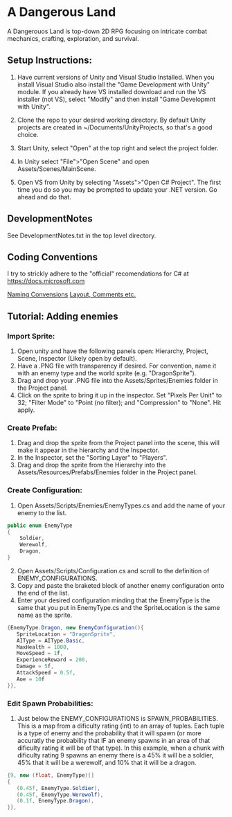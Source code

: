 # A Dangerous Land

A Dangerouos Land is top-down 2D RPG focusing on intricate combat mechanics,
crafting, exploration, and survival.

## Setup Instructions:

1) Have current versions of Unity and Visual Studio Installed. When you install
   Visual Studio also install the "Game Development with Unity" module. If you
   already have VS installed download and run the VS installer (not VS), select
   "Modify" and then install "Game Developmnt with Unity".

2) Clone the repo to your desired working directory. By default Unity projects
   are created in ~/Documents/UnityProjects, so that's a good choice.

3) Start Unity, select "Open" at the top right and select the project folder.

4) In Unity select "File">"Open Scene" and open Assets/Scenes/MainScene.

5) Open VS from Unity by selecting "Assets">"Open C# Project". The first time
   you do so you may be prompted to update your .NET version. Go ahead and do
   that.

## DevelopmentNotes

See DevelopmentNotes.txt in the top level directory. 

## Coding Conventions

I try to strickly adhere to the "official" recomendations for C# at https://docs.microsoft.com

[Naming Convensions](https://docs.microsoft.com/en-us/dotnet/standard/design-guidelines/naming-guidelines)
[Layout, Comments etc.](https://docs.microsoft.com/en-us/dotnet/csharp/programming-guide/inside-a-program/coding-conventions)

## Tutorial: Adding enemies

### Import Sprite:

1) Open unity and have the following panels open: Hierarchy, Project, Scene, Inspector (Likely open by default).
2) Have a .PNG file with transparency if desired. For convention, name it with an enemy type and the world sprite (e.g. "DragonSprite").
2) Drag and drop your .PNG file into the Assets/Sprites/Enemies folder in the Project panel.
3) Click on the sprite to bring it up in the inspector. Set "Pixels Per Unit" to 32; "Filter Mode" to "Point (no filter); and "Compression" to "None". Hit apply.

### Create Prefab:

1) Drag and drop the sprite from the Project panel into the scene, this will make it appear in the hierarchy and the Inspector.
2) In the Inspector, set the "Sorting Layer" to "Players".
3) Drag and drop the sprite from the Hierarchy into the Assets/Resources/Prefabs/Enemies folder in the Project panel.

### Create Configuration:

1) Open Assets/Scripts/Enemies/EnemyTypes.cs and add the name of your enemy to the list.
```cs
public enum EnemyType
{
    Soldier,
    Werewolf,
    Dragon,
}
```
2) Open Assets/Scripts/Configuration.cs and scroll to the definition of ENEMY_CONFIGURATIONS.
3) Copy and paste the braketed block of another enemy configuration onto the end of the list.
4) Enter your desired configuration minding that the EnemyType is the same that you put in EnemyType.cs and the SpriteLocation is the same name as the sprite.
```cs
{EnemyType.Dragon, new EnemyConfiguration(){
   SpriteLocation = "DragonSprite",
   AIType = AIType.Basic,
   MaxHealth = 1000,
   MoveSpeed = 1f,
   ExperienceReward = 200,
   Damage = 5f,
   AttackSpeed = 0.5f,
   Aoe = 10f
}},
```

### Edit Spawn Probabilities:

1) Just below the ENEMY_CONFIGURATIONS is SPAWN_PROBABILITIES. This is a map from a dificulty rating (int) to an array of tuples. Each tuple is a type of enemy and the probability that it will spawn (or more accuratly the probability that IF an enemy spawns in an area of that dificulty rating it will be of that type). In this example, when a chunk with dificulty rating 9 spawns an enemy there is a 45% it will be a soldier, 45% that it will be a werewolf, and 10% that it will be a dragon.

```cs
{9, new (float, EnemyType)[]
{
   (0.45f, EnemyType.Soldier),
   (0.45f, EnemyType.Werewolf),
   (0.1f, EnemyType.Dragon),
}},
```
